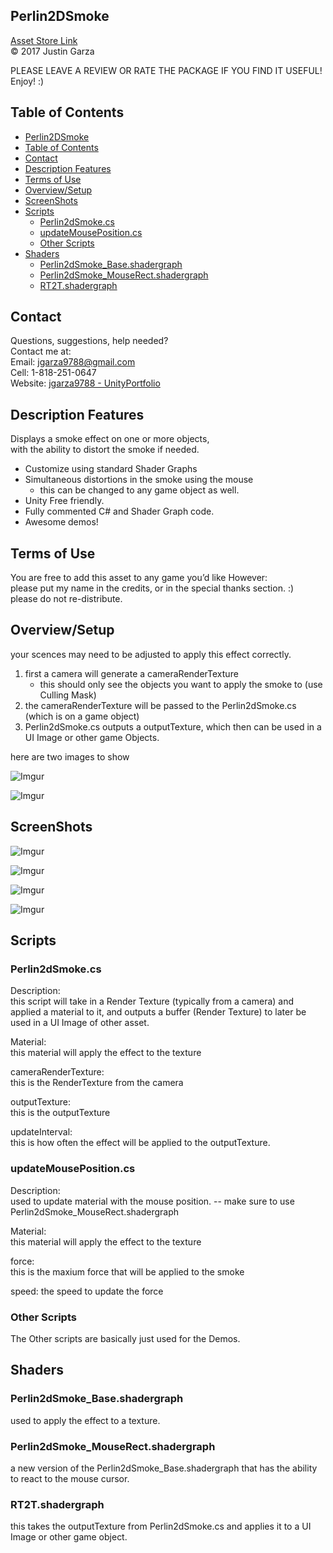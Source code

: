 <!--
Version: 1.0

**Change Log**
20200622 - inital version
-->

Perlin2DSmoke
-------------------------------------
[Asset Store Link](http://u3d.as/1Wyn)  
© 2017 Justin Garza

PLEASE LEAVE A REVIEW OR RATE THE PACKAGE IF YOU FIND IT USEFUL!
Enjoy! :)

## Table of Contents

<!--TOC-->
- [Perlin2DSmoke](#perlin2dsmoke)
- [Table of Contents](#table-of-contents)
- [Contact](#contact)
- [Description Features](#description-features)
- [Terms of Use](#terms-of-use)
- [Overview/Setup](#overviewsetup)
- [ScreenShots](#screenshots)
- [Scripts](#scripts)
    - [Perlin2dSmoke.cs](#perlin2dsmokecs)
    - [updateMousePosition.cs](#updatemousepositioncs)
    - [Other Scripts](#other-scripts)
- [Shaders](#shaders)
    - [Perlin2dSmoke_Base.shadergraph](#perlin2dsmoke_baseshadergraph)
    - [Perlin2dSmoke_MouseRect.shadergraph](#perlin2dsmoke_mouserectshadergraph)
    - [RT2T.shadergraph](#rt2tshadergraph)

<!--TOC-->


## Contact  

Questions, suggestions, help needed?  
Contact me at:  
Email: jgarza9788@gmail.com  
Cell: 1-818-251-0647  
Website: [jgarza9788 - UnityPortfolio](https://github.com/jgarza9788/UnityPortfolio)  


## Description Features

Displays a smoke effect on one or more objects,  
with the ability to distort the smoke if needed.


* Customize using standard Shader Graphs
* Simultaneous distortions in the smoke using the mouse
    * this can be changed to any game object as well.
* Unity Free friendly.
* Fully commented C# and Shader Graph code.
* Awesome demos!



## Terms of Use

You are free to add this asset to any game you’d like
However:  
please put my name in the credits, or in the special thanks section. :)  
please do not re-distribute.  

## Overview/Setup 

your scences may need to be adjusted to apply this effect correctly.
1. first a camera will generate a cameraRenderTexture 
    * this should only see the objects you want to apply the smoke to (use Culling Mask)
2. the cameraRenderTexture will be passed to the Perlin2dSmoke.cs (which is on a game object)
3. Perlin2dSmoke.cs outputs a outputTexture, which then can be used in a UI Image or other game Objects.

here are two images to show

![Imgur](https://i.imgur.com/wKscPgTm.png)  

![Imgur](https://i.imgur.com/PKvvvhmm.png)

## ScreenShots

![Imgur](https://i.imgur.com/voIGwfBm.png) 

![Imgur](https://i.imgur.com/RpIwh9J.gif)

![Imgur](https://i.imgur.com/NeDm52W.gif)

![Imgur](https://i.imgur.com/9KQKMv3.gif)

## Scripts 

### Perlin2dSmoke.cs
Description:  
this script will take in a Render Texture (typically from a camera) and applied a material to it, and outputs a buffer (Render Texture) to later be used in a UI Image of other asset.

Material:  
this material will apply the effect to the texture  

cameraRenderTexture:  
this is the RenderTexture from the camera  

outputTexture:  
this is the outputTexture  

updateInterval:  
this is how often the effect will be applied to the outputTexture.  

### updateMousePosition.cs  
Description:  
used to update material with the mouse position.
-- make sure to use Perlin2dSmoke_MouseRect.shadergraph

Material:  
this material will apply the effect to the texture  

force:   
this is the maxium force that will be applied to the smoke

speed:
the speed to update the force  


### Other Scripts
The Other scripts are basically just used for the Demos.


## Shaders 

### Perlin2dSmoke_Base.shadergraph
used to apply the effect to a texture.

### Perlin2dSmoke_MouseRect.shadergraph
a new version of the Perlin2dSmoke_Base.shadergraph that has the ability to react to the mouse cursor.  

### RT2T.shadergraph
this takes the outputTexture from Perlin2dSmoke.cs and applies it to a UI Image or other game object.



